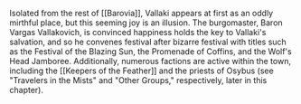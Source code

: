 Isolated from the rest of [[Barovia]], Vallaki appears at first as an oddly mirthful place, but this seeming joy is an illusion. The burgomaster, Baron Vargas Vallakovich, is convinced happiness holds the key to Vallaki's salvation, and so he convenes festival after bizarre festival with titles such as the Festival of the Blazing Sun, the Promenade of Coffins, and the Wolf's Head Jamboree. Additionally, numerous factions are active within the town, including the [[Keepers of the Feather]] and the priests of Osybus (see "Travelers in the Mists" and "Other Groups," respectively, later in this chapter).